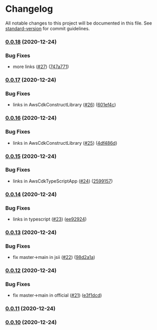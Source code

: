 # Changelog

All notable changes to this project will be documented in this file. See [standard-version](https://github.com/conventional-changelog/standard-version) for commit guidelines.

### [0.0.18](https://github.com/p6m7g8/awesome-projen/compare/v0.0.17...v0.0.18) (2020-12-24)


### Bug Fixes

* more links ([#27](https://github.com/p6m7g8/awesome-projen/issues/27)) ([747a771](https://github.com/p6m7g8/awesome-projen/commit/747a7716ebd77489cc54caf118852e34182531cf))

### [0.0.17](https://github.com/p6m7g8/awesome-projen/compare/v0.0.16...v0.0.17) (2020-12-24)


### Bug Fixes

* links in AwsCdkConstructLibrary ([#26](https://github.com/p6m7g8/awesome-projen/issues/26)) ([601ef4c](https://github.com/p6m7g8/awesome-projen/commit/601ef4c912c06ed840cc8206377783e1fec2bbdf))

### [0.0.16](https://github.com/p6m7g8/awesome-projen/compare/v0.0.15...v0.0.16) (2020-12-24)


### Bug Fixes

* links in AwsCdkConstructLibrary ([#25](https://github.com/p6m7g8/awesome-projen/issues/25)) ([4df486d](https://github.com/p6m7g8/awesome-projen/commit/4df486de67874b31782e96f900e58e234870234f))

### [0.0.15](https://github.com/p6m7g8/awesome-projen/compare/v0.0.14...v0.0.15) (2020-12-24)


### Bug Fixes

* links in AwsCdkTypeScriptApp ([#24](https://github.com/p6m7g8/awesome-projen/issues/24)) ([2599157](https://github.com/p6m7g8/awesome-projen/commit/259915725cc69f609aae797f4eb38659799e6607))

### [0.0.14](https://github.com/p6m7g8/awesome-projen/compare/v0.0.13...v0.0.14) (2020-12-24)


### Bug Fixes

* links in typescript ([#23](https://github.com/p6m7g8/awesome-projen/issues/23)) ([ee92924](https://github.com/p6m7g8/awesome-projen/commit/ee92924939479fe384aa0640cba0167a1c4c10d0))

### [0.0.13](https://github.com/p6m7g8/awesome-projen/compare/v0.0.12...v0.0.13) (2020-12-24)


### Bug Fixes

* fix master->main in jsii ([#22](https://github.com/p6m7g8/awesome-projen/issues/22)) ([98d2a1a](https://github.com/p6m7g8/awesome-projen/commit/98d2a1a117f266a0031da5c0c9b324e24db59c6f))

### [0.0.12](https://github.com/p6m7g8/awesome-projen/compare/v0.0.11...v0.0.12) (2020-12-24)


### Bug Fixes

* fix master->main in official ([#21](https://github.com/p6m7g8/awesome-projen/issues/21)) ([e3f1dcd](https://github.com/p6m7g8/awesome-projen/commit/e3f1dcd1a20236293a5694f99fc7a041988f0e45))

### [0.0.11](https://github.com/p6m7g8/awesome-projen/compare/v0.0.10...v0.0.11) (2020-12-24)

### [0.0.10](https://github.com/p6m7g8/awesome-projen/compare/v0.0.9...v0.0.10) (2020-12-24)
